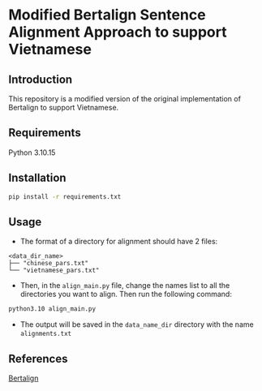 # Modified Bertalign Sentence Alignment Approach to support Vietnamese

## Introduction

This repository is a modified version of the original implementation of Bertalign to support Vietnamese.

## Requirements

Python 3.10.15

## Installation

```bash
pip install -r requirements.txt
```

## Usage

- The format of a directory for alignment should have 2 files:
```
<data_dir_name>
├── "chinese_pars.txt"
└── "vietnamese_pars.txt"
```

- Then, in the `align_main.py` file, change the names list to all the directories you want to align. Then run the following command:
```bash
python3.10 align_main.py
```

- The output will be saved in the `data_name_dir` directory with the name `alignments.txt`

## References

[Bertalign](https://github.com/bfsujason/bertalign)
